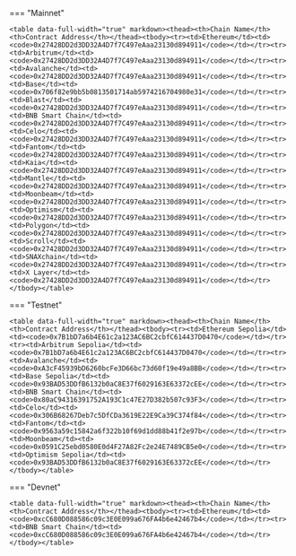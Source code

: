 <!-- The content in this file is auto-generated. Do not modify this file directly. Please see the README.md in the wormhole-mkdocs/scripts directory to learn how to update this page. -->
<!--RELAYER_BRIDGE_ADDRESS-->

=== "Mainnet"

    <table data-full-width="true" markdown><thead><th>Chain Name</th><th>Contract Address</th></thead><tbody><tr><td>Ethereum</td><td><code>0x27428DD2d3DD32A4D7f7C497eAaa23130d894911</code></td></tr><tr><td>Arbitrum</td><td><code>0x27428DD2d3DD32A4D7f7C497eAaa23130d894911</code></td></tr><tr><td>Avalanche</td><td><code>0x27428DD2d3DD32A4D7f7C497eAaa23130d894911</code></td></tr><tr><td>Base</td><td><code>0x706f82e9bb5b0813501714ab5974216704980e31</code></td></tr><tr><td>Blast</td><td><code>0x27428DD2d3DD32A4D7f7C497eAaa23130d894911</code></td></tr><tr><td>BNB Smart Chain</td><td><code>0x27428DD2d3DD32A4D7f7C497eAaa23130d894911</code></td></tr><tr><td>Celo</td><td><code>0x27428DD2d3DD32A4D7f7C497eAaa23130d894911</code></td></tr><tr><td>Fantom</td><td><code>0x27428DD2d3DD32A4D7f7C497eAaa23130d894911</code></td></tr><tr><td>Kaia</td><td><code>0x27428DD2d3DD32A4D7f7C497eAaa23130d894911</code></td></tr><tr><td>Mantle</td><td><code>0x27428DD2d3DD32A4D7f7C497eAaa23130d894911</code></td></tr><tr><td>Moonbeam</td><td><code>0x27428DD2d3DD32A4D7f7C497eAaa23130d894911</code></td></tr><tr><td>Optimism</td><td><code>0x27428DD2d3DD32A4D7f7C497eAaa23130d894911</code></td></tr><tr><td>Polygon</td><td><code>0x27428DD2d3DD32A4D7f7C497eAaa23130d894911</code></td></tr><tr><td>Scroll</td><td><code>0x27428DD2d3DD32A4D7f7C497eAaa23130d894911</code></td></tr><tr><td>SNAXchain</td><td><code>0x27428DD2d3DD32A4D7f7C497eAaa23130d894911</code></td></tr><tr><td>X Layer</td><td><code>0x27428DD2d3DD32A4D7f7C497eAaa23130d894911</code></td></tr></tbody></table>

=== "Testnet"

    <table data-full-width="true" markdown><thead><th>Chain Name</th><th>Contract Address</th></thead><tbody><tr><td>Ethereum Sepolia</td><td><code>0x7B1bD7a6b4E61c2a123AC6BC2cbfC614437D0470</code></td></tr><tr><td>Arbitrum Sepolia</td><td><code>0x7B1bD7a6b4E61c2a123AC6BC2cbfC614437D0470</code></td></tr><tr><td>Avalanche</td><td><code>0xA3cF45939bD6260bcFe3D66bc73d60f19e49a8BB</code></td></tr><tr><td>Base Sepolia</td><td><code>0x93BAD53DDfB6132b0aC8E37f6029163E63372cEE</code></td></tr><tr><td>BNB Smart Chain</td><td><code>0x80aC94316391752A193C1c47E27D382b507c93F3</code></td></tr><tr><td>Celo</td><td><code>0x306B68267Deb7c5DfCDa3619E22E9Ca39C374f84</code></td></tr><tr><td>Fantom</td><td><code>0x9563a59c15842a6f322b10f69d1dd88b41f2e97b</code></td></tr><tr><td>Moonbeam</td><td><code>0x0591C25ebd0580E0d4F27A82Fc2e24E7489CB5e0</code></td></tr><tr><td>Optimism Sepolia</td><td><code>0x93BAD53DDfB6132b0aC8E37f6029163E63372cEE</code></td></tr></tbody></table>

=== "Devnet"

    <table data-full-width="true" markdown><thead><th>Chain Name</th><th>Contract Address</th></thead><tbody><tr><td>Ethereum</td><td><code>0xcC680D088586c09c3E0E099a676FA4b6e42467b4</code></td></tr><tr><td>BNB Smart Chain</td><td><code>0xcC680D088586c09c3E0E099a676FA4b6e42467b4</code></td></tr></tbody></table>
  
<!--RELAYER_BRIDGE_ADDRESS-->
